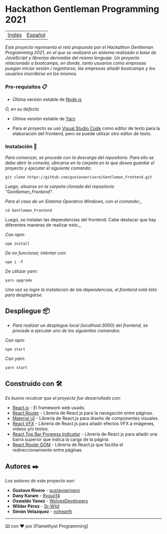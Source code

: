 # Hackathon Gentleman Programming 2021

<table>
    <tr>
        <!-- Do not translate this table -->
        <td><a href="./README.md"> Inglés </a></td>
        <td><a href="./README.ES.md"> Español </a></td>
    </tr>
</table>

_Este proyecto representa el reto propuesto por el Hackathon Gentleman Programming 2021, en el que se realizará un sistema realizado a base de JavaScript y librerías derivadas del mismo lenguaje. Un proyecto relacionado a bootcamps, 
en donde, tanto usuarios como empresas puegan iniciar sesión / registrarse, las empresas añadir bootcamps y los usuarios inscribirse en los mismos._

### Pre-requisitos 📋

* Última versión estable de [Node.js](https://nodejs.org/en/)

_O, en su defecto_

* Última versión estable de [Yarn](https://yarnpkg.com/)

* Para el proyecto se usó [Visual Studio Code](https://code.visualstudio.com/) como editor de texto para la 
elaboración del frontend, pero se puede utilizar otro editor de texto.

### Instalación 🔧

_Para comenzar, se procede con la descarga del repositorio. Para ello se debe abrir la consola,
ubicarse en la carpeta en la que desea guardar el proyecto y ejecutar el siguiente comando:_

```
git clone https://github.com/gustavoerivero/Gentleman_Frontend.git
```

_Luego, situarse en la carpeta clonada del repositorio "Gentleman_Frontend"._

_Para el caso de un Sistema Operativo Windows, con el comando:__

```
cd Gentleman_Frontend
```

Luego, se instalan las dependencias del frontend. Cabe destacar que hay diferentes maneras de realizar esto._

_Con npm:_

```
npm install
```

_De no funcionar, intentar con:_

```
npm i -f
```

_De utilizar yarn:_

```
yarn upgrade
```

_Una vez se logre la instalación de las dependencias, el frontend está listo para desplegarse._

## Despliegue 📦

* _Para realizar un desplegue local (localhost:3000) del frontend, se procede a ejecutar uno de los siguientes comandos:_

_Con npm:_

```
npm start
```

_Con yarn:_
```
yarn start
```

## Construido con 🛠️

_Es bueno recalcar que el proyecto fue desarrollado con:_

* [React.js](https://es.reactjs.org/) - El framework web usado.
* [React Router](https://reactrouter.com/) - Librería de React.js para la navegación entre páginas.
* [Material UI](https://material-ui.com/) - Librería de React.js para diseño de componentes visuales.
* [React VFX](https://amagi.dev/react-vfx/) - Librería de React.js para añadir efectos VFX a imágenes, vídeos y/o textos.
* [React Top Bar Progress Indicator](https://www.npmjs.com/package/react-topbar-progress-indicator) - Librería de React.js para añadir una barra superior que indica la carga de la página.
* [React Router DOM](https://www.npmjs.com/package/react-router-dom) - Librería de React.js que facilita el redireccionamiento entre páginas.
## Autores ✒️

_Los autores de este proyecto son:_

* **Gustavo Rivero** - [gustavoerivero](https://github.com/gustavoerivero)
* **Dany Karam**  - [Ryuuji14](https://github.com/Ryuuji14)
* **Oswaldo Yanez**  - [WolvesDevelopers](https://github.com/WolvesDevelopers)
* **Wilder Pérez**  - [Sr-Wild](https://github.com/Sr-Wild)
* **Simón Velazquez**  - [nohearth](https://github.com/nohearth)




---
⌨️ con ❤️ por [Flamethyst Programming] 